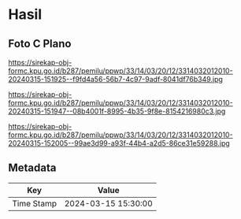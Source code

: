 # Hasil

## Foto C Plano

https://sirekap-obj-formc.kpu.go.id/b287/pemilu/ppwp/33/14/03/20/12/3314032012010-20240315-151925--f9fd4a56-56b7-4c97-9adf-8041df76b349.jpg

https://sirekap-obj-formc.kpu.go.id/b287/pemilu/ppwp/33/14/03/20/12/3314032012010-20240315-151947--08b4001f-8995-4b35-9f8e-8154216980c3.jpg

https://sirekap-obj-formc.kpu.go.id/b287/pemilu/ppwp/33/14/03/20/12/3314032012010-20240315-152005--99ae3d99-a93f-44b4-a2d5-86ce31e59288.jpg


## Metadata

| Key        | Value               |
| ---------- | ------------------- |
| Time Stamp | 2024-03-15 15:30:00 |



